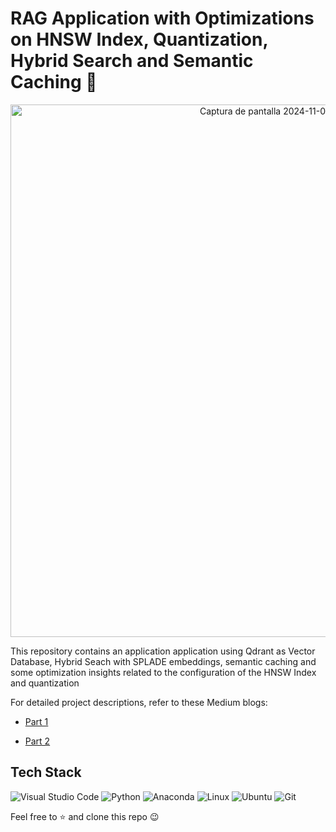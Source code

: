# RAG Application with Optimizations on HNSW Index, Quantization, Hybrid Search and Semantic Caching 🗽

<p align="center">
<img width="852" alt="Captura de pantalla 2024-11-06 150538" src="https://github.com/user-attachments/assets/f62bfd6a-bef8-43f0-8a43-304117d581d1">
</p>

This repository contains an application application using Qdrant as Vector Database, Hybrid Seach with SPLADE embeddings, semantic caching and some optimization insights related to the configuration of the HNSW Index and quantization

For detailed project descriptions, refer to these Medium blogs:

- [Part 1](https://medium.com/@benitomartin/balancing-accuracy-and-speed-with-qdrant-hyperparameters-hydrid-search-and-semantic-caching-part-84b26037e594)

- [Part 2](https://medium.com/@benitomartin/balancing-accuracy-and-speed-with-qdrant-hyperparameters-hydrid-search-and-semantic-caching-part-285e29135673)
  
## Tech Stack

![Visual Studio Code](https://img.shields.io/badge/Visual%20Studio%20Code-0078d7.svg?style=for-the-badge&logo=visual-studio-code&logoColor=white)
![Python](https://img.shields.io/badge/python-3670A0?style=for-the-badge&logo=python&logoColor=ffdd54)
![Anaconda](https://img.shields.io/badge/Anaconda-%2344A833.svg?style=for-the-badge&logo=anaconda&logoColor=white)
![Linux](https://img.shields.io/badge/Linux-FCC624?style=for-the-badge&logo=linux&logoColor=white)
![Ubuntu](https://img.shields.io/badge/Ubuntu-E95420?style=for-the-badge&logo=ubuntu&logoColor=white)
![Git](https://img.shields.io/badge/git-%23F05033.svg?style=for-the-badge&logo=git&logoColor=white)


Feel free to ⭐ and clone this repo 😉